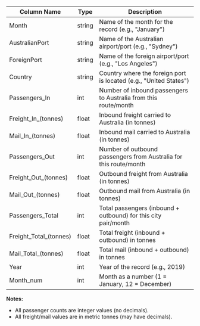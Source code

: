 | Column Name             | Type   | Description                                                           |
|------------------------|--------|-----------------------------------------------------------------------|
| Month                  | string | Name of the month for the record (e.g., "January")                    |
| AustralianPort         | string | Name of the Australian airport/port (e.g., "Sydney")                  |
| ForeignPort            | string | Name of the foreign airport/port (e.g., "Los Angeles")                |
| Country                | string | Country where the foreign port is located (e.g., "United States")     |
| Passengers_In          | int    | Number of inbound passengers to Australia from this route/month        |
| Freight_In_(tonnes)    | float  | Inbound freight carried to Australia (in tonnes)                       |
| Mail_In_(tonnes)       | float  | Inbound mail carried to Australia (in tonnes)                          |
| Passengers_Out         | int    | Number of outbound passengers from Australia for this route/month      |
| Freight_Out_(tonnes)   | float  | Outbound freight from Australia (in tonnes)                            |
| Mail_Out_(tonnes)      | float  | Outbound mail from Australia (in tonnes)                               |
| Passengers_Total       | int    | Total passengers (inbound + outbound) for this city pair/month         |
| Freight_Total_(tonnes) | float  | Total freight (inbound + outbound) in tonnes                           |
| Mail_Total_(tonnes)    | float  | Total mail (inbound + outbound) in tonnes                              |
| Year                   | int    | Year of the record (e.g., 2019)                                        |
| Month_num              | int    | Month as a number (1 = January, 12 = December)                         |

**Notes:**
- All passenger counts are integer values (no decimals).
- All freight/mail values are in metric tonnes (may have decimals).

